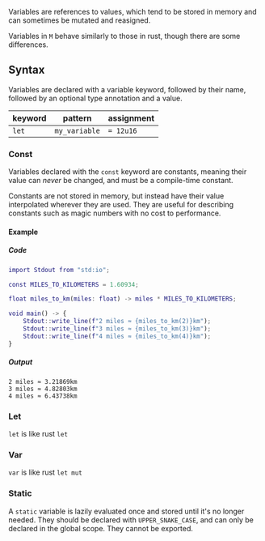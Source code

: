 Variables are references to values, which tend to be stored in memory and can sometimes be mutated and reasigned.

Variables in `M` behave similarly to those in rust, though there are some differences.

## Syntax

Variables are declared with a variable keyword, followed by their name, followed by an optional type annotation and a value.

| keyword | pattern       | assignment |
| ------- | ------------- | ---------- |
| `let`   | `my_variable` | `= 12u16`  |

### Const

Variables declared with the `const` keyword are constants, meaning their value can *never* be changed, and must be a compile-time constant.

Constants are not stored in memory, but instead have their value interpolated wherever they are used. They are useful for describing constants such as magic numbers with no cost to performance.

#### Example

##### Code

```m
import Stdout from "std:io";

const MILES_TO_KILOMETERS = 1.60934;

float miles_to_km(miles: float) -> miles * MILES_TO_KILOMETERS;

void main() -> {
    Stdout::write_line(f"2 miles ≈ {miles_to_km(2)}km");
    Stdout::write_line(f"3 miles ≈ {miles_to_km(3)}km");
    Stdout::write_line(f"4 miles ≈ {miles_to_km(4)}km");
}
```

##### Output

```console
2 miles ≈ 3.21869km
3 miles ≈ 4.82803km
4 miles ≈ 6.43738km
```

### Let

`let` is like rust `let`

### Var

`var` is like rust `let mut`

### Static

A `static` variable is lazily evaluated once and stored until it's no longer needed. They should be declared with `UPPER_SNAKE_CASE`, and can only be declared in the global scope. They cannot be exported.

